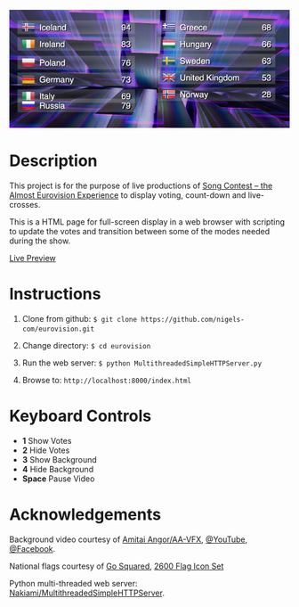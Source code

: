 ![Eurovision](eurovision.jpg)

# Description

This project is for the purpose of live productions of 
[Song Contest – the Almost Eurovision Experience](http://www.songcontest-musical.com/)
to display voting, count-down and live-crosses.

This is a HTML page for full-screen display in a web browser with
scripting to update the votes and transition between some of the modes
needed during the show.

[Live Preview](https://cdn.rawgit.com/nigels-com/eurovision/master/index.html)

# Instructions

1. Clone from github: `$ git clone https://github.com/nigels-com/eurovision.git`

2. Change directory: `$ cd eurovision`

3. Run the web server: `$ python MultithreadedSimpleHTTPServer.py`

4. Browse to: `http://localhost:8000/index.html`

# Keyboard Controls

  - **1** Show Votes
  - **2** Hide Votes
  - **3** Show Background
  - **4** Hide Background
  - **Space** Pause Video

# Acknowledgements

Background video courtesy of [Amitai Angor/AA-VFX](http://director-editor.coi.co.il/), 
[@YouTube](https://www.youtube.com/watch?v=ZGUsPUrOB0E),
[@Facebook](https://www.facebook.com/AAvfx).

National flags courtesy of [Go Squared](https://www.gosquared.com),
[2600 Flag Icon Set](https://www.gosquared.com/resources/flag-icons/)

Python multi-threaded web server: [Nakiami/MultithreadedSimpleHTTPServer](https://github.com/Nakiami/MultithreadedSimpleHTTPServer).